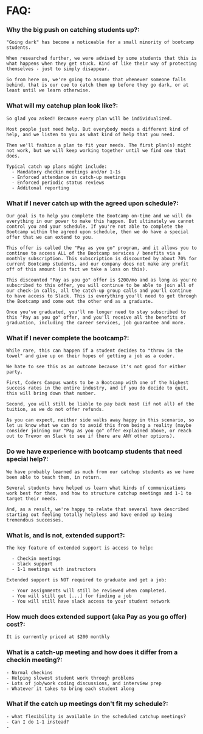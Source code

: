 # FAQ:

### Why the big push on catching students up?:
    "Going dark" has become a noticeable for a small minority of bootcamp students.

    When researched further, we were advised by some students that this is what happens when they get stuck. Kind of like their way of protecting themselves - just to simply disappear.

    So from here on, we're going to assume that whenever someone falls behind, that is our cue to catch them up before they go dark, or at least until we learn otherwise.

### What will my catchup plan look like?:
    So glad you asked! Because every plan will be individualized.

    Most people just need help. But everybody needs a different kind of help, and we listen to you as what kind of help that you need.

    Then we'll fashion a plan to fit your needs. The first plan(s) might not work, but we will keep working together until we find one that does.

    Typical catch up plans might include:
      - Mandatory checkin meetings and/or 1-1s
      - Enforced attendance in catch-up meetings
      - Enforced periodic status reviews
      - Additonal reporting

### What if I never catch up with the agreed upon schedule?:
    Our goal is to help you complete the Bootcamp on-time and we will do everything in our power to make this happen. But ultimately we cannot control you and your schedule. If you're not able to complete the Bootcamp within the agreed upon schedule, then we do have a special offer that we can extend to you.
    
    This offer is called the "Pay as you go" program, and it allows you to continue to access ALL of the Bootcamp services / benefits via a monthly subscription. This subscription is discounted by about 70% for current Bootcamp students, and our company does not make any profit off of this amount (in fact we take a loss on this). 
    
    This discounted "Pay as you go" offer is $200/mo and as long as you're subscribed to this offer, you will continue to be able to join all of our check-in calls, all the catch-up group calls and you'll continue to have access to Slack. This is everything you'll need to get through the Bootcamp and come out the other end as a graduate.
    
    Once you've graduated, you'll no longer need to stay subscribed to this "Pay as you go" offer, and you'll receive all the benefits of graduation, including the career services, job guarantee and more.

### What if I never complete the bootcamp?:
    While rare, this can happen if a student decides to "throw in the towel" and give up on their hopes of getting a job as a coder. 
    
    We hate to see this as an outcome because it's not good for either party. 
    
    First, Coders Campus wants to be a Bootcamp with one of the highest success rates in the entire industry, and if you do decide to quit, this will bring down that number.
    
    Second, you will still be liable to pay back most (if not all) of the tuition, as we do not offer refunds.
    
    As you can expect, neither side walks away happy in this scenario, so let us know what we can do to avoid this from being a reality (maybe consider joining our "Pay as you go" offer explained above, or reach out to Trevor on Slack to see if there are ANY other options).

### Do we have experience with bootcamp students that need special help?:
    We have probably learned as much from our catchup students as we have been able to teach them, in return.

    Several students have helped us learn what kinds of communications work best for them, and how to structure catchup meetings and 1-1 to target their needs.

    And, as a result, we're happy to relate that several have described starting out feeling totally helpless and have ended up being tremendous successes.

### What is, and is not, extended support?:

    The key feature of extended support is access to help:

      - Checkin meetings
      - Slack support
      - 1-1 meetings with instructors

    Extended support is NOT required to graduate and get a job:

      - Your assignments will still be reviewed when completed.
      - You will still get [...] for finding a job
      - You will still have slack access to your student network

### How much does extended support (aka Pay as you go offer) cost?:

    It is currently priced at $200 monthly

### What is a catch-up meeting and how does it differ from a checkin meeting?:

    - Normal checkins
    - Helping slowest student work through problems
    - Lots of job/work coding discussions, and interview prep
    - Whatever it takes to bring each student along

### What if the catch up meetings don't fit my schedule?:
    - what flexibility is available in the scheduled catchup meetings?
    - Can I do 1-1 instead?
    - 
